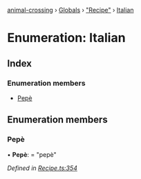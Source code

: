 [animal-crossing](../README.md) › [Globals](../globals.md) › ["Recipe"](../modules/_recipe_.md) › [Italian](_recipe_.italian.md)

# Enumeration: Italian

## Index

### Enumeration members

* [Pepè](_recipe_.italian.md#pepè)

## Enumeration members

###  Pepè

• **Pepè**: = "pepè"

*Defined in [Recipe.ts:354](https://github.com/Norviah/animal-crossing/blob/37c048c/module/types/Recipe.ts#L354)*
